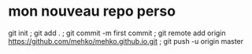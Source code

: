 # mon nouveau repo perso
git init ; git add . ; git commit -m first commit ; git remote add origin https://github.com/mehko/mehko.github.io.git ; git push -u origin master
